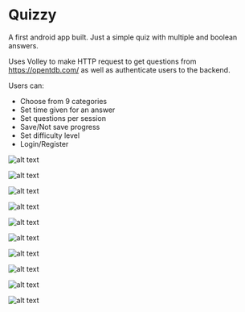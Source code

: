 # Quizzy

A first android app built. Just a simple quiz with multiple and boolean answers.

Uses Volley to make HTTP request to get questions from https://opentdb.com/ as well as authenticate users to the backend.

Users can:
* Choose from 9 categories
* Set time given for an answer
* Set questions per session
* Save/Not save progress
* Set difficulty level
* Login/Register

![alt text](https://github.com/mfratczak88/Quizzy/blob/master/quizzy_screens/login.png)

![alt text](https://github.com/mfratczak88/Quizzy/blob/master/quizzy_screens/register.png)

![alt text](https://github.com/mfratczak88/Quizzy/blob/master/quizzy_screens/main.png)

![alt text](https://github.com/mfratczak88/Quizzy/blob/master/quizzy_screens/loading.png)

![alt text](https://github.com/mfratczak88/Quizzy/blob/master/quizzy_screens/start.png)

![alt text](https://github.com/mfratczak88/Quizzy/blob/master/quizzy_screens/gameplay1.png)

![alt text](https://github.com/mfratczak88/Quizzy/blob/master/quizzy_screens/nav_drawer.png)

![alt text](https://github.com/mfratczak88/Quizzy/blob/master/quizzy_screens/score.png)

![alt text](https://github.com/mfratczak88/Quizzy/blob/master/quizzy_screens/scores_board.png)

![alt text](https://github.com/mfratczak88/Quizzy/blob/master/quizzy_screens/settings.png)



